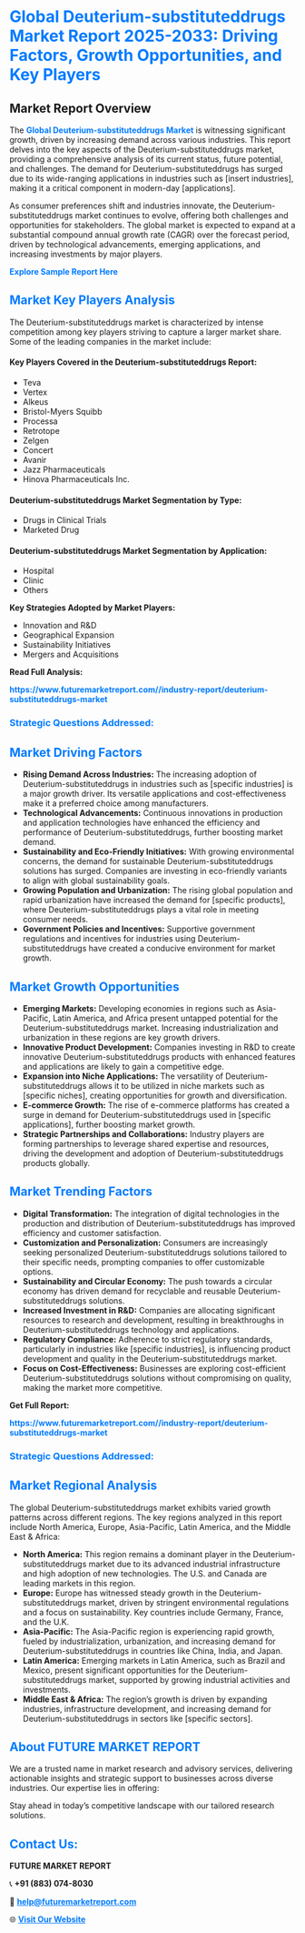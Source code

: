 <h1 style="color: #007BFF;">Global Deuterium-substituteddrugs Market Report 2025-2033: Driving Factors, Growth Opportunities, and Key Players</h1>

<section id="overview">
<h2>Market Report Overview</h2>
<p>The <a href="https://www.futuremarketreport.com//industry-report/deuterium-substituteddrugs-market" style="color: #007BFF; text-decoration: none;"><strong>Global Deuterium-substituteddrugs Market</strong></a> is witnessing significant growth, driven by increasing demand across various industries. This report delves into the key aspects of the Deuterium-substituteddrugs market, providing a comprehensive analysis of its current status, future potential, and challenges. The demand for Deuterium-substituteddrugs has surged due to its wide-ranging applications in industries such as [insert industries], making it a critical component in modern-day [applications].</p>
<p>As consumer preferences shift and industries innovate, the Deuterium-substituteddrugs market continues to evolve, offering both challenges and opportunities for stakeholders. The global market is expected to expand at a substantial compound annual growth rate (CAGR) over the forecast period, driven by technological advancements, emerging applications, and increasing investments by major players.</p>
</section>

<section id="overview">
<p><a href="https://www.futuremarketreport.com//request-sample/reportId=79003" style="color: #007BFF; text-decoration: none;"><strong>Explore Sample Report Here</strong></a></p>
</section>

<section id="key-players">
<h2 style="color: #007BFF;">Market Key Players Analysis</h2>
<p>The Deuterium-substituteddrugs market is characterized by intense competition among key players striving to capture a larger market share. Some of the leading companies in the market include:</p>
<h4>Key Players Covered in the Deuterium-substituteddrugs Report:</h4>
<ul><li>Teva</li><li>Vertex</li><li>Alkeus</li><li>Bristol-Myers Squibb</li><li>Processa</li><li>Retrotope</li><li>Zelgen</li><li>Concert</li><li>Avanir</li><li>Jazz Pharmaceuticals</li><li>Hinova Pharmaceuticals Inc.</li></ul>
<h4>Deuterium-substituteddrugs Market Segmentation by Type:</h4>
<ul><li>Drugs in Clinical Trials</li><li>Marketed Drug</li></ul>

<h4>Deuterium-substituteddrugs Market Segmentation by Application:</h4>
<ul><li>Hospital</li><li>Clinic</li><li>Others</li></ul>
<p><strong>Key Strategies Adopted by Market Players:</strong></p>
<ul>
<li>Innovation and R&D</li>
<li>Geographical Expansion</li>
<li>Sustainability Initiatives</li>
<li>Mergers and Acquisitions</li>
</ul>
</section>

<section>
<p><strong>Read Full Analysis: </strong></p><a href="https://www.futuremarketreport.com//industry-report/deuterium-substituteddrugs-market" style="color: #007BFF; text-decoration: none;"><strong>https://www.futuremarketreport.com//industry-report/deuterium-substituteddrugs-market</strong></a>
<h3 style="color: #007BFF;">Strategic Questions Addressed:</h3>
</section>

<section id="driving-factors">
<h2 style="color: #007BFF;">Market Driving Factors</h2>
<ul>
<li><strong>Rising Demand Across Industries:</strong> The increasing adoption of Deuterium-substituteddrugs in industries such as [specific industries] is a major growth driver. Its versatile applications and cost-effectiveness make it a preferred choice among manufacturers.</li>
<li><strong>Technological Advancements:</strong> Continuous innovations in production and application technologies have enhanced the efficiency and performance of Deuterium-substituteddrugs, further boosting market demand.</li>
<li><strong>Sustainability and Eco-Friendly Initiatives:</strong> With growing environmental concerns, the demand for sustainable Deuterium-substituteddrugs solutions has surged. Companies are investing in eco-friendly variants to align with global sustainability goals.</li>
<li><strong>Growing Population and Urbanization:</strong> The rising global population and rapid urbanization have increased the demand for [specific products], where Deuterium-substituteddrugs plays a vital role in meeting consumer needs.</li>
<li><strong>Government Policies and Incentives:</strong> Supportive government regulations and incentives for industries using Deuterium-substituteddrugs have created a conducive environment for market growth.</li>
</ul>
</section>

<section id="growth-opportunities">
<h2 style="color: #007BFF;">Market Growth Opportunities</h2>
<ul>
<li><strong>Emerging Markets:</strong> Developing economies in regions such as Asia-Pacific, Latin America, and Africa present untapped potential for the Deuterium-substituteddrugs market. Increasing industrialization and urbanization in these regions are key growth drivers.</li>
<li><strong>Innovative Product Development:</strong> Companies investing in R&D to create innovative Deuterium-substituteddrugs products with enhanced features and applications are likely to gain a competitive edge.</li>
<li><strong>Expansion into Niche Applications:</strong> The versatility of Deuterium-substituteddrugs allows it to be utilized in niche markets such as [specific niches], creating opportunities for growth and diversification.</li>
<li><strong>E-commerce Growth:</strong> The rise of e-commerce platforms has created a surge in demand for Deuterium-substituteddrugs used in [specific applications], further boosting market growth.</li>
<li><strong>Strategic Partnerships and Collaborations:</strong> Industry players are forming partnerships to leverage shared expertise and resources, driving the development and adoption of Deuterium-substituteddrugs products globally.</li>
</ul>
</section>

<section id="trending-factors">
<h2 style="color: #007BFF;">Market Trending Factors</h2>
<ul>
<li><strong>Digital Transformation:</strong> The integration of digital technologies in the production and distribution of Deuterium-substituteddrugs has improved efficiency and customer satisfaction.</li>
<li><strong>Customization and Personalization:</strong> Consumers are increasingly seeking personalized Deuterium-substituteddrugs solutions tailored to their specific needs, prompting companies to offer customizable options.</li>
<li><strong>Sustainability and Circular Economy:</strong> The push towards a circular economy has driven demand for recyclable and reusable Deuterium-substituteddrugs solutions.</li>
<li><strong>Increased Investment in R&D:</strong> Companies are allocating significant resources to research and development, resulting in breakthroughs in Deuterium-substituteddrugs technology and applications.</li>
<li><strong>Regulatory Compliance:</strong> Adherence to strict regulatory standards, particularly in industries like [specific industries], is influencing product development and quality in the Deuterium-substituteddrugs market.</li>
<li><strong>Focus on Cost-Effectiveness:</strong> Businesses are exploring cost-efficient Deuterium-substituteddrugs solutions without compromising on quality, making the market more competitive.</li>
</ul>
</section>

<section>
<p><strong>Get Full Report: </strong></p><a href="https://www.futuremarketreport.com//industry-report/deuterium-substituteddrugs-market" style="color: #007BFF; text-decoration: none;"><strong>https://www.futuremarketreport.com//industry-report/deuterium-substituteddrugs-market</strong></a>
<h3 style="color: #007BFF;">Strategic Questions Addressed:</h3>
</section>


<section id="regional-analysis">
<h2 style="color: #007BFF;">Market Regional Analysis</h2>
<p>The global Deuterium-substituteddrugs market exhibits varied growth patterns across different regions. The key regions analyzed in this report include North America, Europe, Asia-Pacific, Latin America, and the Middle East & Africa:</p>
<ul>
<li><strong>North America:</strong> This region remains a dominant player in the Deuterium-substituteddrugs market due to its advanced industrial infrastructure and high adoption of new technologies. The U.S. and Canada are leading markets in this region.</li>
<li><strong>Europe:</strong> Europe has witnessed steady growth in the Deuterium-substituteddrugs market, driven by stringent environmental regulations and a focus on sustainability. Key countries include Germany, France, and the U.K.</li>
<li><strong>Asia-Pacific:</strong> The Asia-Pacific region is experiencing rapid growth, fueled by industrialization, urbanization, and increasing demand for Deuterium-substituteddrugs in countries like China, India, and Japan.</li>
<li><strong>Latin America:</strong> Emerging markets in Latin America, such as Brazil and Mexico, present significant opportunities for the Deuterium-substituteddrugs market, supported by growing industrial activities and investments.</li>
<li><strong>Middle East & Africa:</strong> The region’s growth is driven by expanding industries, infrastructure development, and increasing demand for Deuterium-substituteddrugs in sectors like [specific sectors].</li>
</ul>
</section>

<footer>
<h2 style="color: #007BFF;">About FUTURE MARKET REPORT</h2>
<p>We are a trusted name in market research and advisory services, delivering actionable insights and strategic support to businesses across diverse industries. Our expertise lies in offering:</p>

<p>Stay ahead in today’s competitive landscape with our tailored research solutions.</p>

<h2 style="color: #007BFF;">Contact Us:</h2>
<p><strong>FUTURE MARKET REPORT</strong></p>
<p>📞 <strong>+91 (883) 074-8030</strong></p>
<p>📧 <strong><a href="mailto:help@futuremarketreport.com" style="color: #007BFF;">help@futuremarketreport.com</a></strong></p>
<p>🌐 <strong><a href="https://www.futuremarketreport.com/" style="color: #007BFF;">Visit Our Website</a></strong></p>
</footer>